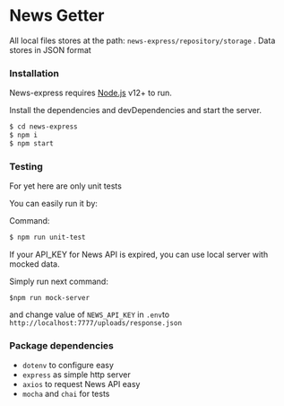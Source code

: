 # News Getter

All local files stores at the path: `news-express/repository/storage` . Data stores in JSON format

### Installation

News-express requires [Node.js](https://nodejs.org/) v12+ to run.

Install the dependencies and devDependencies and start the server.

```sh
$ cd news-express
$ npm i
$ npm start
```


### Testing

For yet here are only unit tests

You can easily run it by:

Command:
```sh
$ npm run unit-test
```

If your API_KEY for News API is expired, you can use local server with mocked data.

Simply run next command:

```
$npm run mock-server
```

and change value of `NEWS_API_KEY` in `.env`to ``http://localhost:7777/uploads/response.json``


### Package dependencies

 - `dotenv` to configure easy
 - `express` as simple http server
 - `axios` to request News API easy
 - `mocha` and `chai` for tests

